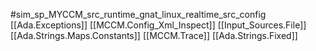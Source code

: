 #sim_sp_MYCCM_src_runtime_gnat_linux_realtime_src_config
[[Ada.Exceptions]]
[[MCCM.Config_Xml_Inspect]]
[[Input_Sources.File]]
[[Ada.Strings.Maps.Constants]]
[[MCCM.Trace]]
[[Ada.Strings.Fixed]]
